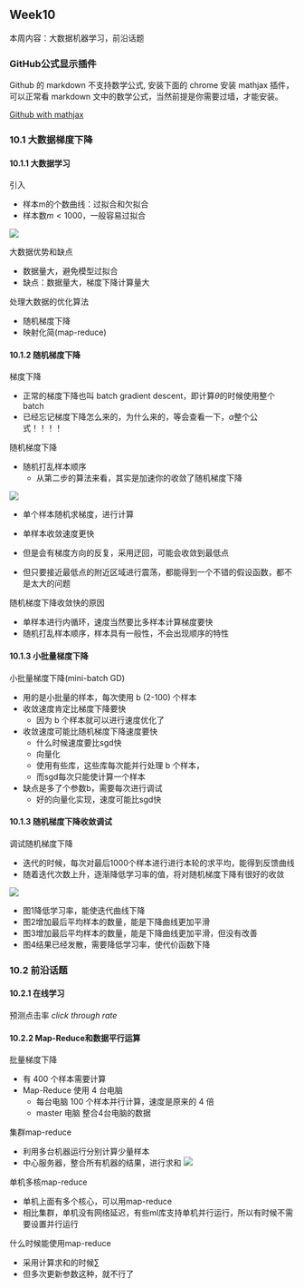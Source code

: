 ## Week10

本周内容：大数据机器学习，前沿话题

### GitHub公式显示插件
Github 的 markdown 不支持数学公式, 安装下面的 chrome 安装 mathjax 插件，可以正常看 markdown 文中的数学公式，当然前提是你需要过墙，才能安装。


[Github with mathjax](https://chrome.google.com/webstore/detail/github-with-mathjax/ioemnmodlmafdkllaclgeombjnmnbima)


### 10.1 大数据梯度下降


#### 10.1.1 大数据学习

引入
- 样本m的个数曲线：过拟合和欠拟合
- 样本数$m < 1000$，一般容易过拟合

![](https://user-images.githubusercontent.com/41643043/56872494-6d9c3500-6a5c-11e9-9451-d3554da613f7.png)


大数据优势和缺点
- 数据量大，避免模型过拟合
- 缺点：数据量大，梯度下降计算量大



处理大数据的优化算法
- 随机梯度下降
- 映射化简(map-reduce)

#### 10.1.2 随机梯度下降
梯度下降
- 正常的梯度下降也叫 batch gradient descent，即计算$\theta$的时候使用整个 batch 
- 已经忘记梯度下降怎么来的，为什么来的，等会查看一下，$\alpha$整个公式！！！！

随机梯度下降
- 随机打乱样本顺序
    - 从第二步的算法来看，其实是加速你的收敛了随机梯度下降

![](https://user-images.githubusercontent.com/41643043/56872739-f2884e00-6a5e-11e9-87ad-6f4e8dd3a30b.png)

- 单个样本随机求梯度，进行计算

- 单样本收敛速度更快
- 但是会有梯度方向的反复，采用迂回，可能会收敛到最低点
- 但只要接近最低点的附近区域进行震荡，都能得到一个不错的假设函数，都不是太大的问题

随机梯度下降收敛快的原因
- 单样本进行内循环，速度当然要比多样本计算梯度要快
- 随机打乱样本顺序，样本具有一般性，不会出现顺序的特性


#### 10.1.3 小批量梯度下降
小批量梯度下降(mini-batch GD)
- 用的是小批量的样本，每次使用 b (2-100) 个样本
- 收敛速度肯定比梯度下降要快
    - 因为 b 个样本就可以进行速度优化了
- 收敛速度可能比随机梯度下降速度要快
    - 什么时候速度要比sgd快
    - 向量化
    - 使用有些库，这些库每次能并行处理 b 个样本，
    - 而sgd每次只能使计算一个样本
- 缺点是多了个参数b，需要每次进行调试
    - 好的向量化实现，速度可能比sgd快


#### 10.1.3 随机梯度下降收敛调试

调试随机梯度下降
- 迭代的时候，每次对最后1000个样本进行进行本轮的求平均，能得到反馈曲线
- 随着迭代次数上升，逐渐降低学习率的值，将对随机梯度下降有很好的收敛

![](https://user-images.githubusercontent.com/41643043/56880643-292a8c80-6a90-11e9-8910-76ef7e468b28.png)
- 图1降低学习率，能使迭代曲线下降
- 图2增加最后平均样本的数量，能是下降曲线更加平滑
- 图3增加最后平均样本的数量，能是下降曲线更加平滑，但没有改善
- 图4结果已经发散，需要降低学习率，使代价函数下降


### 10.2 前沿话题

#### 10.2.1 在线学习

预测点击率 $click\ through\ rate$









#### 10.2.2 Map-Reduce和数据平行运算


批量梯度下降
- 有 400 个样本需要计算
- Map-Reduce 使用 4 台电脑
    - 每台电脑 100 个样本并行计算，速度是原来的 4 倍
    - master 电脑 整合4台电脑的数据


集群map-reduce
- 利用多台机器运行分别计算少量样本
- 中心服务器，整合所有机器的结果，进行求和
![](https://user-images.githubusercontent.com/41643043/56879324-cedafd00-6a8a-11e9-8e18-2996228c9545.png)


单机多核map-reduce
- 单机上面有多个核心，可以用map-reduce
- 相比集群，单机没有网络延迟，有些ml库支持单机并行运行，所以有时候不需要设置并行运行

什么时候能使用map-reduce
- 采用计算求和的时候$\sum$
- 但多次更新参数这种，就不行了






